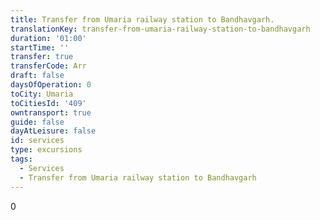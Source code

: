 ```yaml
---
title: Transfer from Umaria railway station to Bandhavgarh.
translationKey: transfer-from-umaria-railway-station-to-bandhavgarh
duration: '01:00'
startTime: ''
transfer: true
transferCode: Arr
draft: false
daysOfOperation: 0
toCity: Umaria
toCitiesId: '409'
owntransport: true
guide: false
dayAtLeisure: false
id: services
type: excursions
tags:
  - Services
  - Transfer from Umaria railway station to Bandhavgarh
---
```

0